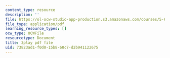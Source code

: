 ```yaml
---
content_type: resource
description: ''
file: https://ol-ocw-studio-app-production.s3.amazonaws.com/courses/5-61-physical-chemistry-fall-2017/73823ad1f0d015b860c7d2b941122675_3126562.pdf
file_type: application/pdf
learning_resource_types: []
ocw_type: OCWFile
resourcetype: Document
title: 3play pdf file
uid: 73823ad1-f0d0-15b8-60c7-d2b941122675
---
```

